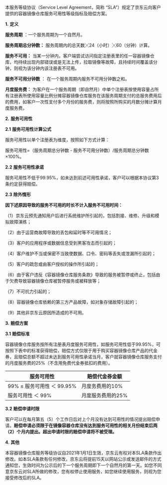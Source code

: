 本服务等级协议（Service Level Agreement，简称 “SLA”）规定了京东云向客户提供的容器镜像仓库服务可用性等级指标及赔偿方案。


**1.** **定义**

**服务周期** ：一个服务周期为一个自然月。

**服务周期总分钟数：** 服务周期内的总天数╳24（小时）╳60（分钟）计算。

**服务不可用：** 当某一分钟内，客户端尝试访问指定注册表里的任一容器镜像仓库，均持续出现内部错误或是无法上传，拉取镜像等故障，且持续时间覆盖该分钟，则视为该分钟内该注册表不可用。

**服务不可用分钟数** ： 在一个服务周期内服务不可用分钟数之和。

**月度服务费：** 为客户在一个服务周期（即自然月）中单个注册表按使用容量占所有注册表所使用容量比例分摊容器镜像仓库服务在该服务周期支付的总服务费用后的费用，如客户一次性支付多个月份的服务费，则将按照所购买的月数分摊计算月度服务费。

 

**2.** **服务可用性**

**2.1** **服务可用性计算公式**

服务可用性以单个注册表为维度，按照如下方式计算：

服务可用性=（服务周期总分钟数 - 服务不可用分钟数）/服务周期总分钟数×100%。

**2.2** **服务可用性承诺**

服务可用性不低于99.95%，如未达到前述可用性承诺，客户可以根据本协议第3条约定获得赔偿。

**2.3** **除外情形**

**因下述原因导致的服务不可用的时长不计入服务不可用时间：**

（1）京东云预先通知用户后进行系统维护所引起的，包括割接、维修、升级和模拟故障演练；

（2）由于运营商故障导致的丢包和延时等不可用情况；

（3）客户的应用程序或数据信息受到黑客攻击而引起的；

（4）客户维护不当或保密不当致使数据、口令、密码等丢失或泄漏所引起的；

（5）客户的疏忽或由客户授权的操作所引起的；

（6）由于客户违反《容器镜像仓库服务条款》导致的服务被暂停或终止，包括由于欠费导致容器镜像仓库被暂停服务或被释放等；

（7）不可抗力引起的；

（8）容器镜像仓库依赖的第三方产品故障，如对象存储故障引起的；

（9）其他非京东云原因所造成的不可用。

 

**3.** **赔偿方案**

**3.1** **赔偿标准**

容器镜像仓库服务按所有注册表月度服务可用性，如服务可用性低于99.95%，可按照下表中的标准获得赔偿，赔偿方式仅限于用于购买容器镜像仓库产品的代金券，且赔偿总额不超过未达到服务可用性承诺当月，客户就容器镜像仓库服务支付的月度服务费的25%（不含用免费代金券抵扣的费用）。

| **服务可用性**              | **赔偿代金券金额** |
| --------------------------- | ------------------ |
| 99% ≤ 服务可用性 ＜  99.95% | 月度务费用的10%    |
| 服务可用性 ＜ 99%           | 月度服务费用的25%  |

 **3.2** **赔偿申请时限**

客户可以在每月第五（5）个工作日后对上个月没有达到可用性的情况提出赔偿申请。**赔偿申请必须限于在镜像容器仓库没有达到服务可用性的相关月份结束后两（2）个月内提出。超出申请时限的赔偿申请将不被受理。**

 

**4.** **其他**

本容器镜像仓库服务等级协议自2021年1月1日生效，京东云有权对本SLA条款作出修改。如本SLA条款有任何修改，京东云将提前15天以网站公示或发送邮件的方式通知您，生效时间为公示后的下一个服务周期即下一个自然月的第一天。如您不同意京东云对SLA所做的修改，您有权停止使用服务，如您继续使用服务，则视为您接受修改后的SLA。

